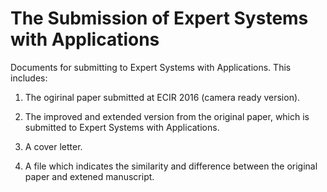 # The Submission of Expert Systems with Applications
Documents for submitting to Expert Systems with Applications. This includes:

1. The ogirinal paper submitted at ECIR 2016 (camera ready version).

2. The improved and extended version from the original paper, which is submitted to Expert Systems with Applications.

3. A cover letter.

4. A file which indicates the similarity and difference between the original paper and extened manuscript.
